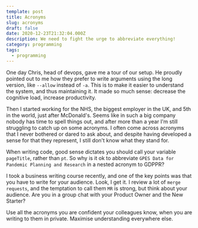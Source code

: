 ```yaml
---
template: post
title: Acronyms
slug: acronyms
draft: false
date: 2020-12-23T21:32:04.000Z
description: We need to fight the urge to abbreviate everything!
category: programming
tags:
  - programming
---
```


One day Chris, head of devops, gave me a tour of our setup. He proudly pointed out to me how they prefer to write arguments using the long version, like `--allow` instead of `-a`. This is to make it easier to understand the system, and thus maintaining it. It made so much sense: decrease the cognitive load, increase productivity.

Then I started working for the NHS, the biggest employer in the UK, and 5th in the world, just after McDonald's. Seems like in such a big company nobody has time to spell things out, and after more than a year I'm still struggling to catch up on some acronyms. I often come across acronyms that I never bothered or dared to ask about, and despite having developed a sense for that they represent, I still don't know what they stand for.

When writing code, good sense dictates you should call your variable `pageTitle`, rather than `pt`. So why is it ok to abbreviate `GPES Data for Pandemic Planning and Research` in a nested acronym to GDPPR?

I took a business writing course recently, and one of the key points was that you have to write for your audience. Look, I get it. I review a lot of `merge requests`, and the temptation to call them `MR` is strong, but think about your audience. Are you in a group chat with your Product Owner and the New Starter?

Use all the acronyms you are confident your colleagues know, when you are writing to them in private. Maximise understanding everywhere else.
